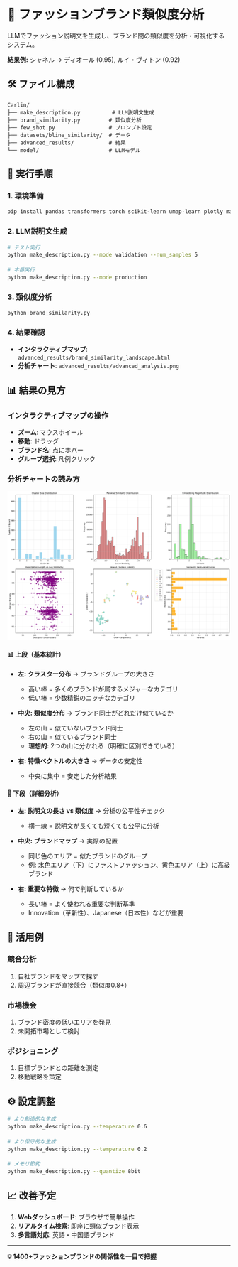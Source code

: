 # 🚀 ファッションブランド類似度分析

LLMでファッション説明文を生成し、ブランド間の類似度を分析・可視化するシステム。

**結果例:** シャネル → ディオール (0.95), ルイ・ヴィトン (0.92)

## 🛠️ ファイル構成

```
Carlin/
├── make_description.py          # LLM説明文生成
├── brand_similarity.py         # 類似度分析
├── few_shot.py                 # プロンプト設定
├── datasets/bline_similarity/  # データ
├── advanced_results/           # 結果
└── model/                      # LLMモデル
```

## 🚀 実行手順

### 1. 環境準備
```bash
pip install pandas transformers torch scikit-learn umap-learn plotly matplotlib seaborn
```

### 2. LLM説明文生成
```bash
# テスト実行
python make_description.py --mode validation --num_samples 5

# 本番実行
python make_description.py --mode production
```

### 3. 類似度分析
```bash
python brand_similarity.py
```

### 4. 結果確認
- **インタラクティブマップ**: `advanced_results/brand_similarity_landscape.html`
- **分析チャート**: `advanced_results/advanced_analysis.png`

## 📊 結果の見方

### インタラクティブマップの操作
- **ズーム**: マウスホイール
- **移動**: ドラッグ  
- **ブランド名**: 点にホバー
- **グループ選択**: 凡例クリック

### 分析チャートの読み方

![分析結果](advanced_results/advanced_analysis.png)

#### 📊 **上段（基本統計）**
- **左: クラスター分布** → ブランドグループの大きさ
  - 高い棒 = 多くのブランドが属するメジャーなカテゴリ
  - 低い棒 = 少数精鋭のニッチなカテゴリ
  
- **中央: 類似度分布** → ブランド同士がどれだけ似ているか
  - 左の山 = 似ていないブランド同士
  - 右の山 = 似ているブランド同士
  - **理想的**: 2つの山に分かれる（明確に区別できている）

- **右: 特徴ベクトルの大きさ** → データの安定性
  - 中央に集中 = 安定した分析結果

#### 📍 **下段（詳細分析）**
- **左: 説明文の長さ vs 類似度** → 分析の公平性チェック
  - 横一線 = 説明文が長くても短くても公平に分析
  
- **中央: ブランドマップ** → 実際の配置
  - 同じ色のエリア = 似たブランドのグループ
  - 例: 水色エリア（下）にファストファッション、黄色エリア（上）に高級ブランド

- **右: 重要な特徴** → 何で判断しているか
  - 長い棒 = よく使われる重要な判断基準
  - Innovation（革新性）、Japanese（日本性）などが重要

## 🎯 活用例

### 競合分析
1. 自社ブランドをマップで探す
2. 周辺ブランドが直接競合（類似度0.8+）

### 市場機会
1. ブランド密度の低いエリアを発見
2. 未開拓市場として検討

### ポジショニング
1. 目標ブランドとの距離を測定
2. 移動戦略を策定

## ⚙️ 設定調整

```bash
# より創造的な生成
python make_description.py --temperature 0.6

# より保守的な生成
python make_description.py --temperature 0.2

# メモリ節約
python make_description.py --quantize 8bit
```

## 📈 改善予定

1. **Webダッシュボード**: ブラウザで簡単操作
2. **リアルタイム検索**: 即座に類似ブランド表示  
3. **多言語対応**: 英語・中国語ブランド

---

**💡 1400+ファッションブランドの関係性を一目で把握**
